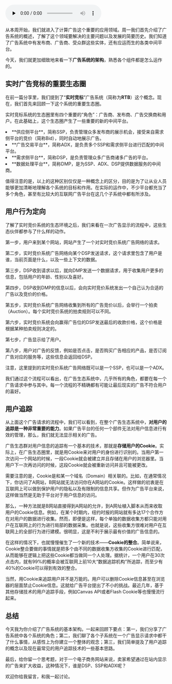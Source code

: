 <audio id="audio" title="080 | 广告系统架构" controls="" preload="none"><source id="mp3" src="https://static001.geekbang.org/resource/audio/61/86/61ab8f6f5f86c3c12b2a3a40fee9ae86.mp3"></audio>

从本周开始，我们就进入了计算广告这个重要的应用领域。周一我们首先介绍了广告系统的概述，了解了这个领域要解决的主要问题以及发展的简要历史。我们知道了广告系统中有发布商、广告商、受众群这些实体，还有应运而生的各类中间平台。

今天，我们就更加细致地来看一下**广告系统的架构**，熟悉各个组件都是怎么运作的。

## 实时广告竞标的重要生态圈

在前一篇分享里，我们提到了“**实时竞标**”广告系统（简称为**RTB**）这个概念。现在，我们首先来回顾一下这个系统的重要生态圈。

实时竞标系统的生态圈里有四个重要的“角色”：广告商、发布商、广告交换商和用户。在此基础上，这个生态圈产生了一些重要的新的中间平台。

<li>
**供应侧平台**，简称SSP，负责管理众多发布商的展示机会，接受来自需求侧平台的竞价（简称Bid），同时自动地展示广告。
</li>
<li>
**广告交易平台**，简称ADX，是负责多个SSP和需求侧平台进行匹配的中间平台。
</li>
<li>
**需求侧平台**，简称DSP，是负责管理众多广告商诸多广告的平台。
</li>
<li>
**数据处理平台**，简称DMP，是为SSP、ADX、DSP提供数据服务的中间商。
</li>

值得注意的是，以上的这种区别仅仅是一种概念上的区分，目的是为了让从业人员能够更加清晰地理解各个系统的目标和作用。在实际的运作中，不少平台都充当了多个角色，甚至有比较大的互联网广告平台在这几个子系统中都有所涉及。

## 用户行为定向

了解了实时竞价系统的生态环境之后，我们来看在一次广告显示的流程中，这些生态伙伴都参与了什么样的动作。

第一步，用户来到某个网站，网站产生了一个对实时竞价系统广告网络的请求。

第二步，实时竞价系统广告网络向某个DSP发送请求，这个请求里包含了用户是谁，当前页面是什么，以及一些上下文的数据。

第三步，DSP收到请求以后，就向DMP发送一个数据请求，用于收集用户更多的信息，包括用户的年龄、性别以及喜好。

第四步，DSP收到DMP的信息以后，会向实时竞价系统发出一个自己认为合适的广告以及竞价的价格。

第五步，实时竞价系统广告网络收集到所有的广告竞价以后，会举行一个拍卖（Auction）。每个实时竞价系统的拍卖规则可以不同。

第六步，实时竞价系统会向赢得广告位的DSP发送最后的收款价格，这个价格是根据某种拍卖规则决定的。

第七步，广告显示给了用户。

第八步，用户对广告的反馈，例如是否点击，是否购买广告相应的产品，是否订阅广告对应的服务等，这些信息会返回给DSP。

注意，这里提到的实时竞价系统广告网络既可以是一个SSP，也可以是一个ADX。

我们通过这个流程可以看出，在广告生态系统中，几乎所有的角色，都要在每一个广告请求中参与其中。每一个流程的不精确都有可能让最后现实的广告不符合用户的喜好。

## 用户追踪

从上面这个广告请求的流程中，我们可以看到，在整个广告生态系统中，**对用户的追踪是一种非常重要的能力**。如果广告平台的任何一个部件无法对用户信息进行有效的管理，那么，我们就无法显示相关的广告。

广告生态群对用户信息的追踪有一个基本的技术，那就是**存储用户的Cookie**。实际上，在广告生态圈里，就是用Cookie来对用户的身份进行识别的。当用户第一次访问一个网站的时候，一段Cookie就会被建立并且存储在用户的浏览器里。当用户下一次再访问的时候，这段Cookie就会被重新访问并且可能被更改。

需要注意的是，Cookie是和某一个域名（Domain）相关联的。比如，在通常情况下，你访问了A网站，B网站就无法访问你在A网站的Cookie。这样做的初衷是在互联网上可以做到保护用户的隐私以及有限制的信息共享。但作为广告平台来说，这样做当然是无助于平台对于用户信息的访问。

那么，一种方法就是B网站直接得到A网站的允许，到A网址植入脚本从而来收取用户的Cookie信息。例如，在某个时期内，纽约时报的网站就有多达17个合作方在对用户的数据进行收集。然而，即便是这样，每个单独的数据收集方都只能对用户在互联网上的行为进行局部的数据采集。也就是说，这些收集方很难对用户在互联网上的全部行为进行建模。很明显，这是不利于展示最有价值的广告信息的。

在这样的情况下，也就慢慢催生了一个新的技术——**Cookie的整合**。简单说来，Cookie整合要做的事情就是把多个由不同的数据收集方收集的Cookie进行匹配，从而能够在逻辑上把这些Cookie都当做同一个人处理。据统计，一个用户在30次点击内，就有99%的概率会被互联网上前10大“数据追踪机构”所追踪，而至少有40%的Cookie可以得到有效的整合。

当然，用Cookie来追踪用户并不是万能的。用户可以删除Cookie信息甚至在浏览器的层面禁止Cookie信息。这就给广告平台提出了不小的挑战。最近几年，基于其他存储技术的用户追踪手段，例如Canvas API或者Flash Cookie等也慢慢流行起来。

## 总结

今天我为你介绍了广告系统的基本架构。一起来回顾下要点：第一，我们分享了广告系统中各个系统的角色；第二，我们聊了各个子系统在一个广告显示请求中都干了什么事情，从感性上为你建立一个整体的观念；第三，我们简单提及了用户追踪的概念以及现在最常见的用户追踪技术的一些基本思路。

最后，给你留一个思考题，对于一个电子商务网站来说，卖家希望通过在站内显示的广告来扩大收益，这种情况下，谁是DSP、SSP和ADX呢？

欢迎你给我留言，和我一起讨论。


